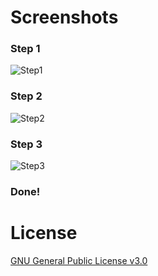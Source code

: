# Screenshots

### Step 1
![Step1](http://i.imgur.com/YxIKUp3.png)

### Step 2
![Step2](http://i.imgur.com/hVn4Ksr.png)

### Step 3
![Step3](http://i.imgur.com/YMtty4g.png)

### Done!

# License
[GNU General Public License v3.0](https://www.gnu.org/licenses/quick-guide-gplv3.html)
